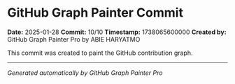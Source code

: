 # GitHub Graph Painter Commit

**Date:** 2025-01-28
**Commit:** 10/10
**Timestamp:** 1738065600000
**Created by:** GitHub Graph Painter Pro by ABIE HARYATMO

This commit was created to paint the GitHub contribution graph.

---
*Generated automatically by GitHub Graph Painter Pro*
